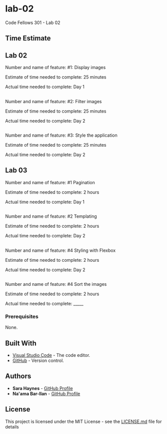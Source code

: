 # lab-02
Code Fellows 301 - Lab 02

## Time Estimate

## Lab 02

Number and name of feature: #1: Display images

Estimate of time needed to complete: 25 minutes

Actual time needed to complete: Day 1

##

Number and name of feature: #2: Filter images

Estimate of time needed to complete: 25 minutes

Actual time needed to complete: Day 2

##

Number and name of feature: #3: Style the application

Estimate of time needed to complete: 25 minutes

Actual time needed to complete: Day 2

## Lab 03

Number and name of feature: #1 Pagination

Estimate of time needed to complete: 2 hours

Actual time needed to complete: Day 1

##

Number and name of feature: #2 Templating

Estimate of time needed to complete: 2 hours

Actual time needed to complete: Day 2

##

Number and name of feature: #4 Styling with Flexbox

Estimate of time needed to complete: 2 hours

Actual time needed to complete: Day 2

##

Number and name of feature: #4 Sort the images

Estimate of time needed to complete: 2 hours

Actual time needed to complete: _____

### Prerequisites

None.

## Built With

* [Visual Studio Code](https://code.visualstudio.com/) - The code editor.
* [GitHub](https://github.com/) -  Version control.

## Authors

* **Sara Haynes** - [GitHub Profile](https://github.com/SaraJHaynes)
* **Na'ama Bar-Ilan** - [GitHub Profile](https://github.com/NaamaBarIlan)

## License

This project is licensed under the MIT License - see the [LICENSE.md](LICENSE.md) file for details

